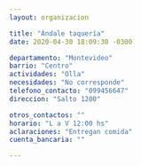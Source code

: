 ```yaml
---
layout: organizacion

title: "Ándale taquería"
date: 2020-04-30 18:09:30 -0300

departamento: "Montevideo"
barrio: "Centro"
actividades: "Olla"
necesidades: "No corresponde"
telefono_contacto: "099456647"
direccion: "Salto 1200"

otros_contactos: ""
horario: "L a V 12:00 hs"
aclaraciones: "Entregan comida"
cuenta_bancaria: ""

---
```

